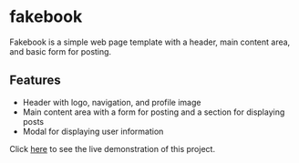 # fakebook

Fakebook is a simple web page template with a header, main content area, and basic form for posting.

## Features

- Header with logo, navigation, and profile image
- Main content area with a form for posting and a section for displaying posts
- Modal for displaying user information

Click [here](https://gurlinkaur23.github.io/fakebook/) to see the live demonstration of this project.
